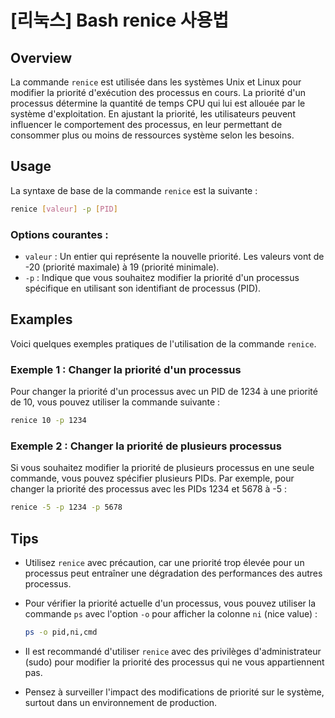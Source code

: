 # [리눅스] Bash renice 사용법

## Overview
La commande `renice` est utilisée dans les systèmes Unix et Linux pour modifier la priorité d'exécution des processus en cours. La priorité d'un processus détermine la quantité de temps CPU qui lui est allouée par le système d'exploitation. En ajustant la priorité, les utilisateurs peuvent influencer le comportement des processus, en leur permettant de consommer plus ou moins de ressources système selon les besoins.

## Usage
La syntaxe de base de la commande `renice` est la suivante :

```bash
renice [valeur] -p [PID]
```

### Options courantes :
- `valeur` : Un entier qui représente la nouvelle priorité. Les valeurs vont de -20 (priorité maximale) à 19 (priorité minimale).
- `-p` : Indique que vous souhaitez modifier la priorité d'un processus spécifique en utilisant son identifiant de processus (PID).

## Examples
Voici quelques exemples pratiques de l'utilisation de la commande `renice`.

### Exemple 1 : Changer la priorité d'un processus
Pour changer la priorité d'un processus avec un PID de 1234 à une priorité de 10, vous pouvez utiliser la commande suivante :

```bash
renice 10 -p 1234
```

### Exemple 2 : Changer la priorité de plusieurs processus
Si vous souhaitez modifier la priorité de plusieurs processus en une seule commande, vous pouvez spécifier plusieurs PIDs. Par exemple, pour changer la priorité des processus avec les PIDs 1234 et 5678 à -5 :

```bash
renice -5 -p 1234 -p 5678
```

## Tips
- Utilisez `renice` avec précaution, car une priorité trop élevée pour un processus peut entraîner une dégradation des performances des autres processus.
- Pour vérifier la priorité actuelle d'un processus, vous pouvez utiliser la commande `ps` avec l'option `-o` pour afficher la colonne `ni` (nice value) :
  
  ```bash
  ps -o pid,ni,cmd
  ```

- Il est recommandé d'utiliser `renice` avec des privilèges d'administrateur (sudo) pour modifier la priorité des processus qui ne vous appartiennent pas.
- Pensez à surveiller l'impact des modifications de priorité sur le système, surtout dans un environnement de production.